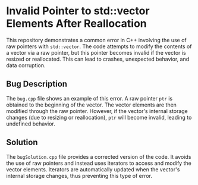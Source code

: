 # Invalid Pointer to std::vector Elements After Reallocation

This repository demonstrates a common error in C++ involving the use of raw pointers with `std::vector`.  The code attempts to modify the contents of a vector via a raw pointer, but this pointer becomes invalid if the vector is resized or reallocated. This can lead to crashes, unexpected behavior, and data corruption.

## Bug Description

The `bug.cpp` file shows an example of this error. A raw pointer `ptr` is obtained to the beginning of the vector. The vector elements are then modified through the raw pointer. However, if the vector's internal storage changes (due to resizing or reallocation), `ptr` will become invalid, leading to undefined behavior.

## Solution

The `bugSolution.cpp` file provides a corrected version of the code.  It avoids the use of raw pointers and instead uses iterators to access and modify the vector elements. Iterators are automatically updated when the vector's internal storage changes, thus preventing this type of error.